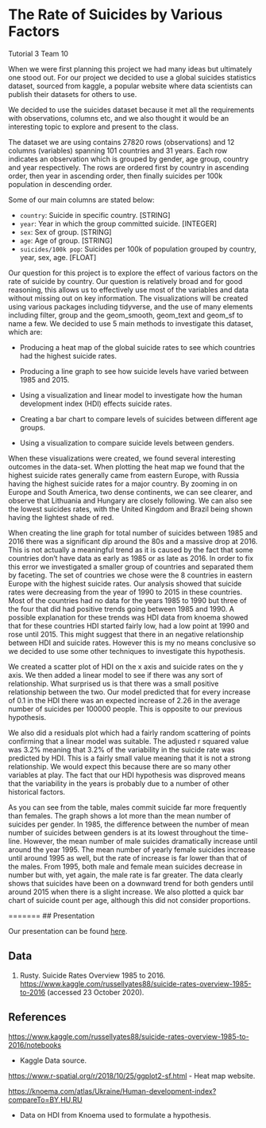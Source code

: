 The Rate of Suicides by Various Factors
================
Tutorial 3 Team 10

When we were first planning this project we had many ideas but
ultimately one stood out. For our project we decided to use a global
suicides statistics dataset, sourced from kaggle, a popular website
where data scientists can publish their datasets for others to use.

We decided to use the suicides dataset because it met all the
requirements with observations, columns etc, and we also thought it
would be an interesting topic to explore and present to the class.

The dataset we are using contains 27820 rows (observations) and 12
columns (variables) spanning 101 countries and 31 years. Each row
indicates an observation which is grouped by gender, age group, country
and year respectively. The rows are ordered first by country in
ascending order, then year in ascending order, then finally suicides per
100k population in descending order.

Some of our main columns are stated below:

  - `country`: Suicide in specific country. \[STRING\]
  - `year`: Year in which the group committed suicide. \[INTEGER\]
  - `sex`: Sex of group. \[STRING\]
  - `age`: Age of group. \[STRING\]
  - `suicides/100k pop`: Suicides per 100k of population grouped by
    country, year, sex, age. \[FLOAT\]

Our question for this project is to explore the effect of various
factors on the rate of suicide by country. Our question is relatively
broad and for good reasoning, this allows us to effectively use most of
the variables and data without missing out on key information. The
visualizations will be created using various packages including
tidyverse, and the use of many elements including filter, group and the
geom\_smooth, geom\_text and geom\_sf to name a few. We decided to use 5
main methods to investigate this dataset, which are:

  - Producing a heat map of the global suicide rates to see which
    countries had the highest suicide rates.

  - Producing a line graph to see how suicide levels have varied between
    1985 and 2015.

  - Using a visualization and linear model to investigate how the human
    development index (HDI) effects suicide rates.

  - Creating a bar chart to compare levels of suicides between different
    age groups.

  - Using a visualization to compare suicide levels between genders.

When these visualizations were created, we found several interesting
outcomes in the data-set. When plotting the heat map we found that the
highest suicide rates generally came from eastern Europe, with Russia
having the highest suicide rates for a major country. By zooming in on
Europe and South America, two dense continents, we can see clearer, and
observe that Lithuania and Hungary are closely following. We can also
see the lowest suicides rates, with the United Kingdom and Brazil being
shown having the lightest shade of red.

When creating the line graph for total number of suicides between 1985
and 2016 there was a significant dip around the 80s and a massive drop
at 2016. This is not actually a meaningful trend as it is caused by the
fact that some countries don’t have data as early as 1985 or as late as
2016. In order to fix this error we investigated a smaller group of
countries and separated them by faceting. The set of countries we chose
were the 8 countries in eastern Europe with the highest suicide rates.
Our analysis showed that suicide rates were decreasing from the year of
1990 to 2015 in these countries. Most of the countries had no data for
the years 1985 to 1990 but three of the four that did had positive
trends going between 1985 and 1990. A possible explanation for these
trends was HDI data from knoema showed that for these countries HDI
started fairly low, had a low point at 1990 and rose until 2015. This
might suggest that there in an negative relationship between HDI and
suicide rates. However this is my no means conclusive so we decided to
use some other techniques to investigate this hypothesis.

We created a scatter plot of HDI on the x axis and suicide rates on the
y axis. We then added a linear model to see if there was any sort of
relationship. What surprised us is that there was a small positive
relationship between the two. Our model predicted that for every
increase of 0.1 in the HDI there was an expected increase of 2.26 in the
average number of suicides per 100000 people. This is opposite to our
previous hypothesis.

We also did a residuals plot which had a fairly random scattering of
points confirming that a linear model was suitable. The adjusted r
squared value was 3.2% meaning that 3.2% of the variability in the
suicide rate was predicted by HDI. This is a fairly small value meaning
that it is not a strong relationship. We would expect this because there
are so many other variables at play. The fact that our HDI hypothesis
was disproved means that the variability in the years is probably due to
a number of other historical factors.

As you can see from the table, males commit suicide far more frequently
than females. The graph shows a lot more than the mean number of
suicides per gender. In 1985, the difference between the number of mean
number of suicides between genders is at its lowest throughout the
time-line. However, the mean number of male suicides dramatically
increase until around the year 1995. The mean number of yearly female
suicides increase until around 1995 as well, but the rate of increase is
far lower than that of the males. From 1995, both male and female mean
suicides decrease in number but with, yet again, the male rate is far
greater. The data clearly shows that suicides have been on a downward
trend for both genders until around 2015 when there is a slight
increase. We also plotted a quick bar chart of suicide count per age,
although this did not consider proportions.

\======= \#\# Presentation

Our presentation can be found
[here](https://media.ed.ac.uk/media/tut3_team10Presentation/1_uhiwajh1).

## Data

1.  Rusty. Suicide Rates Overview 1985 to 2016.
    <https://www.kaggle.com/russellyates88/suicide-rates-overview-1985-to-2016>
    (accessed 23 October 2020).

## References

<https://www.kaggle.com/russellyates88/suicide-rates-overview-1985-to-2016/notebooks>
- Kaggle Data source.

<https://www.r-spatial.org/r/2018/10/25/ggplot2-sf.html> - Heat map
website.

<https://knoema.com/atlas/Ukraine/Human-development-index?compareTo=BY,HU,RU>
- Data on HDI from Knoema used to formulate a hypothesis.

